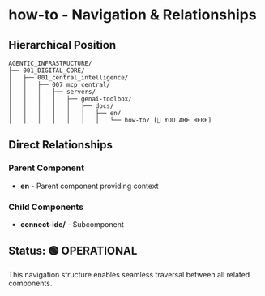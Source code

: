 # how-to - Navigation & Relationships

## Hierarchical Position

```
AGENTIC_INFRASTRUCTURE/
├── 001_DIGITAL_CORE/
│   ├── 001_central_intelligence/
│   │   ├── 007_mcp_central/
│   │   │   ├── servers/
│   │   │   │   ├── genai-toolbox/
│   │   │   │   │   ├── docs/
│   │   │   │   │   │   ├── en/
│   │   │   │   │   │   │   └── how-to/ [📍 YOU ARE HERE]

```

## Direct Relationships

### Parent Component
- **en** - Parent component providing context

### Child Components
- **connect-ide/** - Subcomponent

## Status: 🟢 OPERATIONAL

This navigation structure enables seamless traversal between all related components.
